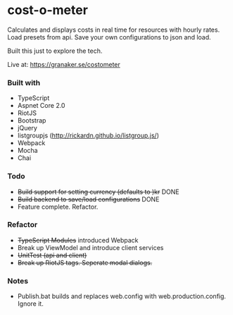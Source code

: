 # cost-o-meter
Calculates and displays costs in real time for resources with hourly rates.
Load presets from api.
Save your own configurations to json and load.

Built this just to explore the tech.

Live at: https://granaker.se/costometer

### Built with
- TypeScript
- Aspnet Core 2.0
- RiotJS
- Bootstrap
- jQuery
- listgroupjs (http://rickardn.github.io/listgroup.js/)
- Webpack
- Mocha
- Chai

### Todo
- ~~Build support for setting currency (defaults to )kr~~ DONE
- ~~Build backend to save/load configurations~~ DONE
- Feature complete. Refactor.

### Refactor
- ~~TypeScript Modules~~ introduced Webpack
- Break up ViewModel and introduce client services
- ~~UnitTest (api and client)~~
- ~~Break up RiotJS tags. Seperate modal dialogs.~~

### Notes
- Publish.bat builds and replaces web.config with web.production.config. Ignore it.
